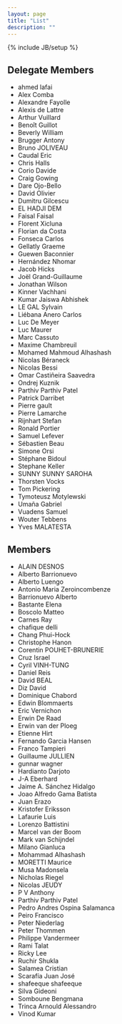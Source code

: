 ```yaml
---
layout: page
title: "List"
description: ""
---
```

{% include JB/setup %}


## Delegate Members

+ ahmed lafai
+ Alex Comba
+ Alexandre Fayolle
+ Alexis de Lattre
+ Arthur Vuillard
+ Benoît Guillot
+ Beverly William
+ Brugger Antony
+ Bruno JOLIVEAU
+ Caudal Eric
+ Chris Halls
+ Corio Davide
+ Craig Gowing
+ Dare Ojo-Bello
+ David Olivier
+ Dumitru Gilcescu
+ EL HADJI DEM
+ Faisal Faisal
+ Florent Xicluna
+ Florian da Costa
+ Fonseca Carlos
+ Gellatly Graeme
+ Guewen Baconnier
+ Hernández Nhomar
+ Jacob Hicks
+ Joël Grand-Guillaume
+ Jonathan Wilson
+ Kinner Vachhani
+ Kumar Jaiswa Abhishek
+ LE GAL Sylvain
+ Liébana Anero Carlos
+ Luc De Meyer
+ Luc Maurer
+ Marc Cassuto
+ Maxime Chambreuil
+ Mohamed Mahmoud Alhashash
+ Nicolas Béraneck
+ Nicolas Bessi
+ Omar Castiñeira Saavedra
+ Ondrej Kuznik
+ Parthiv Parthiv Patel
+ Patrick Darribet
+ Pierre gault
+ Pierre Lamarche
+ Rijnhart Stefan
+ Ronald Portier
+ Samuel Lefever
+ Sébastien Beau
+ Simone Orsi
+ Stéphane Bidoul
+ Stephane Keller
+ SUNNY SUNNY SAROHA
+ Thorsten Vocks
+ Tom Pickering
+ Tymoteusz Motylewski
+ Umaña Gabriel 
+ Vuadens Samuel
+ Wouter Tebbens
+ Yves MALATESTA

## Members

+ ALAIN DESNOS
+ Alberto Barrionuevo
+ Alberto Luengo
+ Antonio Maria Zeroincombenze
+ Barrionuevo Alberto
+ Bastante Elena
+ Boscolo Matteo
+ Carnes Ray
+ chafique delli
+ Chang Phui-Hock
+ Christophe Hanon
+ Corentin POUHET-BRUNERIE
+ Cruz Israel
+ Cyril VINH-TUNG
+ Daniel Reis
+ David BEAL
+ Diz David
+ Dominique Chabord
+ Edwin Blommaerts
+ Eric Vernichon
+ Erwin De Raad
+ Erwin van der Ploeg
+ Etienne Hirt
+ Fernando Garcia Hansen
+ Franco Tampieri
+ Guillaume JULLIEN
+ gunnar wagner
+ Hardianto Darjoto
+ J-A Eberhard
+ Jaime A. Sánchez Hidalgo
+ Joao Alfredo Gama Batista
+ Juan Erazo
+ Kristofer Eriksson
+ Lafaurie Luis
+ Lorenzo Battistini
+ Marcel van der Boom
+ Mark van Schijndel
+ Milano Gianluca
+ Mohammad Alhashash
+ MORETTI Maurice
+ Musa  Madonsela
+ Nicholas Riegel
+ Nicolas JEUDY
+ P V Anthony
+ Parthiv Parthiv Patel
+ Pedro Andres Ospina Salamanca
+ Peiro Francisco
+ Peter Niederlag
+ Peter Thommen
+ Philippe Vandermeer
+ Rami Talat
+ Ricky Lee
+ Ruchir Shukla
+ Salamea Cristian
+ Scarafía Juan José
+ shafeeque shafeeque
+ Silva Gideoni
+ Somboune Bengmana
+ Trinca Arnould Alessandro
+ Vinod Kumar
